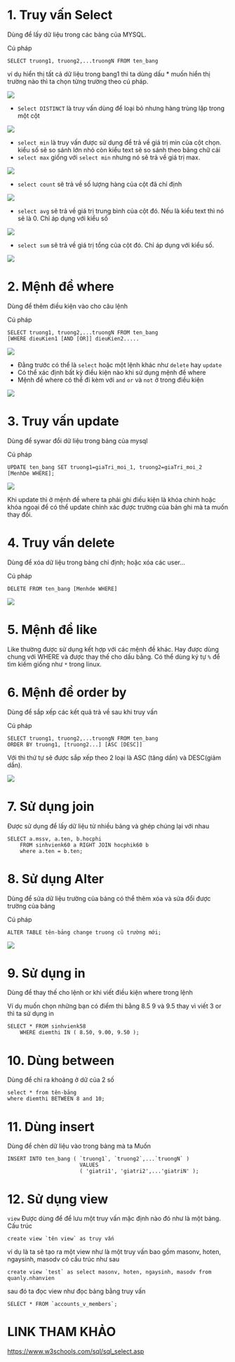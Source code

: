 # 1. Truy vấn Select 
Dùng để lấy dữ liệu trong các bảng của MYSQL.

Cú pháp 
```
SELECT truong1, truong2,...truongN FROM ten_bang
```
ví dụ hiển thị tất cả  dữ liệu trong bang1 thì ta dùng dấu * muốn hiển thị trường nào thì ta chọn từng trường theo cú pháp.

![](../images/MYSQL/screenshot_21.png)

- `Select DISTINCT` là truy vấn dùng để loại bỏ nhưng hàng trùng lặp trong một cột 

![](../images/MYSQL/screenshot_26.png)

- `select min` là truy vấn được sử dụng để  trả về giá trị min của cột chọn. kiểu số sẽ so sánh lớn nhỏ còn kiểu text sẽ so sánh theo bảng chữ cái 
- `select max` giống với `select min` nhưng nó sẽ trả về giá trị max.

![](../images/MYSQL/screenshot_29.png)

- `select count` sẽ trả về số lượng hàng của cột đã chỉ định 

![](../images/MYSQL/screenshot_30.png)

- `select avg` sẽ trả về giá trị trung bình của cột đó. Nếu là kiểu text thì nó sẽ là 0. Chỉ áp dụng với kiểu số

![](../images/MYSQL/screenshot_31.png)

- `select sum` sẽ trả về giá trị tổng của cột đó. Chỉ áp dụng với kiểu số.

![](../images/MYSQL/screenshot_32.png)
# 2. Mệnh đề where
Dùng để thêm điều kiện vào cho câu lệnh

Cú pháp 
```
SELECT truong1, truong2,...truongN FROM ten_bang
[WHERE dieuKien1 [AND [OR]] dieuKien2.....
```
![](../images/MYSQL/screenshot_13.png)

- Đằng trước có thể là `select` hoặc một lệnh khác như  `delete` hay `update`
- Có thể xác định bất kỳ điều kiện nào khi sử dụng mệnh đề where
- Mệnh đề where có thể đi kèm với `and` `or` và `not` ở trong điều kiện

![](../images/MYSQL/screenshot_27.png)

# 3. Truy vấn update
Dùng để sywar đổi dữ liệu trong bảng của mysql 

Cú pháp
```
UPDATE ten_bang SET truong1=giaTri_moi_1, truong2=giaTri_moi_2
[MenhDe WHERE];
```
![](../images/MYSQL/screenshot_15.png)

Khi update thì ở mệnh đề where ta phải ghi điều kiện là khóa chính hoặc khóa ngoại để có thể update chính xác được trường của bản ghi mà ta muốn thay đổi.
# 4. Truy vấn delete
Dùng để  xóa dữ liệu trong bảng chỉ định; hoặc xóa các user...

Cú pháp
```
DELETE FROM ten_bang [Menhde WHERE]
```
![](../images/MYSQL/screenshot_14.png)

# 5. Mệnh đề like
Like thường được sử dụng kết hợp với các mệnh đề khác. Hay được dùng chung với WHERE và được thay thế cho dấu bằng. Có thể dùng ký tự `%` để tìm kiếm giống như `*` trong linux.

# 6. Mệnh đề order by
Dùng để sắp xếp các kết quả trả về sau khi truy vấn 

Cú pháp
```
SELECT truong1, truong2,...truongN FROM ten_bang
ORDER BY truong1, [truong2...] [ASC [DESC]]
```
Với thì thứ tự sẽ được sắp xếp theo 2 loại là ASC (tăng dần) và DESC(giảm dần).


![](../images/MYSQL/screenshot_28.png)

# 7. Sử dụng join
Được sử dụng để lấy dữ liệu từ nhiều bảng và ghép chúng lại với nhau
```
SELECT a.mssv, a.ten, b.hocphi
    FROM sinhvienk60 a RIGHT JOIN hocphik60 b
    where a.ten = b.ten;
```

# 8. Sử dụng Alter 
Dùng để sửa dữ liệu trường của bảng có thể thêm xóa và sửa đổi được trường của bảng 

Cú pháp 
```
ALTER TABLE tên-bảng change truong cũ trường mới;
```
![](../images/MYSQL/screenshot_25.png)
# 9. Sử dụng in
Dùng để thay thế cho lệnh or khi viết điều kiện where trong lệnh

Ví dụ muốn chọn những bạn có điểm thi bằng 8.5 9 và 9.5 thay vì viết 3 or thì ta sử dụng in 
```
SELECT * FROM sinhvienk58 
    WHERE diemthi IN ( 8.50, 9.00, 9.50 );
```

# 10. Dùng between
Dùng để chỉ ra khoảng ở dữ của 2 số 
```
select * from tên-bảng
where diemthi BETWEEN 8 and 10;
```
# 11. Dùng insert 
Dùng để chèn dữ liệu vào trong bảng mà ta Muốn 
```
INSERT INTO ten_bang ( `truong1`, `truong2`,...`truongN` )
                       VALUES
                       ( 'giatri1', 'giatri2',...'giatriN' );
```

# 12. Sử dụng view 
`view` Được dùng để để lưu một truy vấn mặc định nào đó như là một bảng.
Cấu trúc 
```
create view `tên view` as truy vấn
```

ví dụ là ta sẽ tạo ra một view như là một truy vấn bao gồm masonv, hoten, ngaysinh, masodv có cấu trúc như sau 

```
create view `test` as select masonv, hoten, ngaysinh, masodv from quanly.nhanvien
```
sau đó ta đọc view như đọc bảng bằng truy vấn 
```
SELECT * FROM `accounts_v_members`;
```

# LINK THAM KHẢO 
https://www.w3schools.com/sql/sql_select.asp
